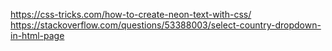 https://css-tricks.com/how-to-create-neon-text-with-css/ 
https://stackoverflow.com/questions/53388003/select-country-dropdown-in-html-page